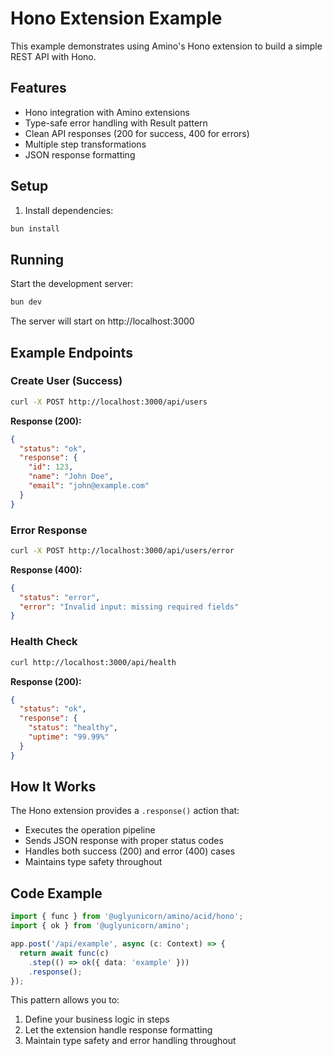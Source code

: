 # Hono Extension Example

This example demonstrates using Amino's Hono extension to build a simple REST API with Hono.

## Features

- Hono integration with Amino extensions
- Type-safe error handling with Result pattern
- Clean API responses (200 for success, 400 for errors)
- Multiple step transformations
- JSON response formatting

## Setup

1. Install dependencies:
```bash
bun install
```

## Running

Start the development server:

```bash
bun dev
```

The server will start on http://localhost:3000

## Example Endpoints

### Create User (Success)
```bash
curl -X POST http://localhost:3000/api/users
```

**Response (200):**
```json
{
  "status": "ok",
  "response": {
    "id": 123,
    "name": "John Doe",
    "email": "john@example.com"
  }
}
```

### Error Response
```bash
curl -X POST http://localhost:3000/api/users/error
```

**Response (400):**
```json
{
  "status": "error",
  "error": "Invalid input: missing required fields"
}
```

### Health Check
```bash
curl http://localhost:3000/api/health
```

**Response (200):**
```json
{
  "status": "ok",
  "response": {
    "status": "healthy",
    "uptime": "99.99%"
  }
}
```

## How It Works

The Hono extension provides a `.response()` action that:
- Executes the operation pipeline
- Sends JSON response with proper status codes
- Handles both success (200) and error (400) cases
- Maintains type safety throughout

## Code Example

```typescript
import { func } from '@uglyunicorn/amino/acid/hono';
import { ok } from '@uglyunicorn/amino';

app.post('/api/example', async (c: Context) => {
  return await func(c)
    .step(() => ok({ data: 'example' }))
    .response();
});
```

This pattern allows you to:
1. Define your business logic in steps
2. Let the extension handle response formatting
3. Maintain type safety and error handling throughout

